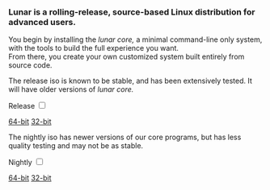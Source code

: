 ### Lunar is a rolling-release, source-based Linux distribution for advanced users.

You begin by installing the _lunar core,_ a minimal command-line only system, with the tools to build the full experience you want.   
From there, you create your own customized system built entirely from source code.


<div class="flex flex-column flex-row-lt192 flex-wrap items-center justify-center bg-lunar-light lunar-dark pa2 mb2 w-75-l">
  <p class="measure-narrow pl4 order-1">
  The release iso is known to be stable, and has been extensively tested. It will have older versions of <i>lunar core.</i>
  </p>
  
  <label for="dl-release-toggle"  class="order-2 pv3 ph3 f3 link bg-animate bg-lunar-dark hover-bg-green lunar-light hover-white br1 tc w5 font-maven">Release</label>
  <input type="checkbox" id="dl-release-toggle" class="dn">
  
  <div id="dl-release" class="flex flex-row items-center justify-center order-3 pa2 lunar-dark w-100">
        <a class="pa3 mh1 f3 link bg-near-white hover-bg-green lunar-dark hover-near-white br1 tc w4 font-maven" href="#">64-bit</a>
        <a class="pa3 mh1 f3 link bg-near-white hover-bg-green lunar-dark hover-near-white br1 tc w4 font-maven" href="#">32-bit</a>
  </div>
  
</div>

<div class="flex flex-column flex-row-lt192 flex-wrap items-center justify-center bg-lunar-dark lunar-light pa2 mb2 w-75-l">

  <p class="measure-narrow pl4 order-1">
  The nightly iso has newer versions of our core programs, but has less quality testing and may not be as stable.
  </p>
  
  <label for="dl-nightly-toggle"  class="order-2 pv3 ph3 f3 link bg-animate bg-lunar-light hover-bg-green lunar-dark hover-white br1 tc w5 font-maven">Nightly</label>
  <input type="checkbox" id="dl-nightly-toggle" class="dn">
  
  <div id="dl-nightly" class="flex flex-row items-center justify-center order-3 pa2 lunar-dark w-100">
      <a class="pa3 mh1 f3 link bg-animate bg-near-white hover-bg-green lunar-dark hover-near-white br1 tc w4 font-maven" href="#">64-bit</a>
      <a class="pa3 mh1 f3 link bg-animate bg-near-white hover-bg-green lunar-dark hover-near-white br1 tc w4 font-maven" href="#">32-bit</a>
  </div>
  
</div>
